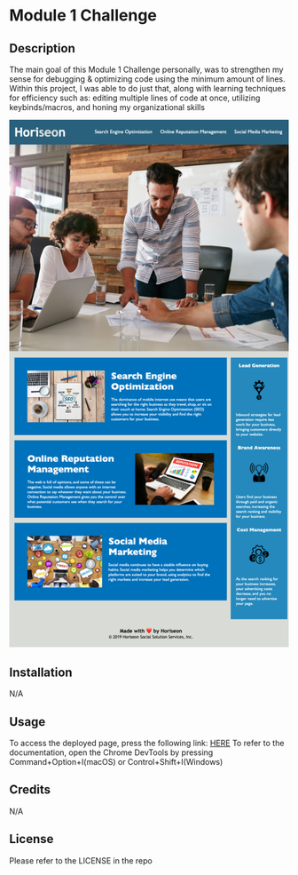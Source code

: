 # Module 1 Challenge

## Description

The main goal of this Module 1 Challenge personally, was to strengthen my sense for debugging & optimizing code using the minimum amount of lines. Within this project, I was able to do just that, along with learning techniques for efficiency such as: editing multiple lines of code at once, utilizing keybinds/macros, and honing my organizational skills

![fully finished & optimized website page](./docs/assets/images/website.png)

## Installation

N/A

## Usage

To access the deployed page, press the following link: [HERE](https://cytoplasma.github.io/m1-challenge/) To refer to the documentation, open the Chrome DevTools by pressing Command+Option+I(macOS) or Control+Shift+I(Windows)

## Credits

N/A

## License

Please refer to the LICENSE in the repo
